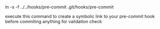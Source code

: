 ln -s -f ../../hooks/pre-commit .git/hooks/pre-commit

execute this command to create a symbolic link to your pre-commit hook  before commiting anything for validation check